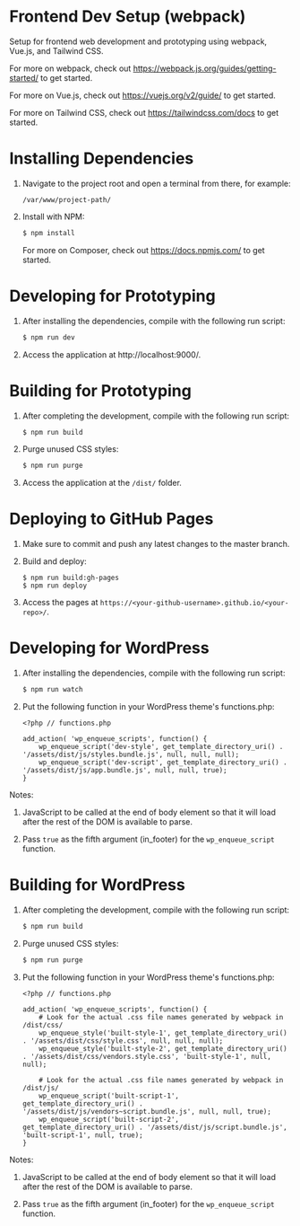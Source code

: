 # Frontend Dev Setup (webpack)

Setup for frontend web development and prototyping using webpack, Vue.js, and Tailwind CSS.

For more on webpack, check out https://webpack.js.org/guides/getting-started/ to get started. 

For more on Vue.js, check out https://vuejs.org/v2/guide/ to get started. 

For more on Tailwind CSS, check out https://tailwindcss.com/docs to get started. 

# Installing Dependencies

1. Navigate to the project root and open a terminal from there, for example:

    ```
    /var/www/project-path/
    ```

2. Install with NPM:

    ```bash
    $ npm install
    ```

    For more on Composer, check out https://docs.npmjs.com/ to get started. 

# Developing for Prototyping

1. After installing the dependencies, compile with the following run script:

    ```bash
    $ npm run dev
    ```

2. Access the application at http://localhost:9000/.

# Building for Prototyping

1. After completing the development, compile with the following run script:

    ```bash
    $ npm run build
    ```

2. Purge unused CSS styles:

    ```bash
    $ npm run purge
    ```

3. Access the application at the `/dist/` folder.

# Deploying to GitHub Pages

1. Make sure to commit and push any latest changes to the master branch.

2. Build and deploy:

    ```
    $ npm run build:gh-pages
    $ npm run deploy
    ```
3. Access the pages at `https://<your-github-username>.github.io/<your-repo>/`.

# Developing for WordPress

1. After installing the dependencies, compile with the following run script:

    ```bash
    $ npm run watch
    ```

2. Put the following function in your WordPress theme's functions.php:

    ```
    <?php // functions.php

    add_action( 'wp_enqueue_scripts', function() {
        wp_enqueue_script('dev-style', get_template_directory_uri() . '/assets/dist/js/styles.bundle.js', null, null, null);
        wp_enqueue_script('dev-script', get_template_directory_uri() . '/assets/dist/js/app.bundle.js', null, null, true);
    }
    ```

Notes:

1. JavaScript to be called at the end of body element so that it will load after the rest of the DOM is available to parse.

2. Pass `true` as the fifth argument  (in_footer) for the `wp_enqueue_script` function.

# Building for WordPress

1. After completing the development, compile with the following run script:

    ```bash
    $ npm run build
    ```

2. Purge unused CSS styles:

    ```bash
    $ npm run purge
    ```

3. Put the following function in your WordPress theme's functions.php:

    ```
    <?php // functions.php

    add_action( 'wp_enqueue_scripts', function() {
        # Look for the actual .css file names generated by webpack in /dist/css/
        wp_enqueue_style('built-style-1', get_template_directory_uri() . '/assets/dist/css/style.css', null, null, null);
        wp_enqueue_style('built-style-2', get_template_directory_uri() . '/assets/dist/css/vendors.style.css', 'built-style-1', null, null);

        # Look for the actual .css file names generated by webpack in /dist/js/
        wp_enqueue_script('built-script-1', get_template_directory_uri() . '/assets/dist/js/vendors~script.bundle.js', null, null, true);
        wp_enqueue_script('built-script-2', get_template_directory_uri() . '/assets/dist/js/script.bundle.js', 'built-script-1', null, true);
    }
    ```

Notes:

1. JavaScript to be called at the end of body element so that it will load after the rest of the DOM is available to parse.

2. Pass `true` as the fifth argument  (in_footer) for the `wp_enqueue_script` function.
